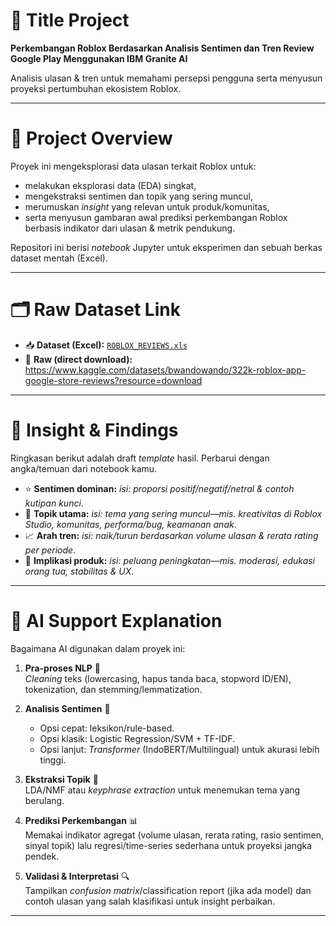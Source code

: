 # 📌 Title Project
**Perkembangan Roblox Berdasarkan Analisis Sentimen dan Tren Review Google Play Menggunakan IBM Granite AI**

Analisis ulasan & tren untuk memahami persepsi pengguna serta menyusun proyeksi pertumbuhan ekosistem Roblox.

---

# 🧭 Project Overview
Proyek ini mengeksplorasi data ulasan terkait Roblox untuk:
- melakukan eksplorasi data (EDA) singkat,
- mengekstraksi sentimen dan topik yang sering muncul,
- merumuskan *insight* yang relevan untuk produk/komunitas,
- serta menyusun gambaran awal prediksi perkembangan Roblox berbasis indikator dari ulasan & metrik pendukung.

Repositori ini berisi *notebook* Jupyter untuk eksperimen dan sebuah berkas dataset mentah (Excel).


---

# 🗂️ Raw Dataset Link
- 📥 **Dataset (Excel):** [`ROBLOX_REVIEWS.xls`](https://github.com/MitaAdhani/Prediksi-Perkembangan-Roblox-/blob/master/ROBLOX_REVIEWS.xls)
- 🔗 **Raw (direct download):** https://www.kaggle.com/datasets/bwandowando/322k-roblox-app-google-store-reviews?resource=download


---

# 🔎 Insight & Findings
Ringkasan berikut adalah draft *template* hasil. Perbarui dengan angka/temuan dari notebook kamu.

- ⭐ **Sentimen dominan:** _isi: proporsi positif/negatif/netral & contoh kutipan kunci_.
- 🧵 **Topik utama:** _isi: tema yang sering muncul—mis. kreativitas di Roblox Studio, komunitas, performa/bug, keamanan anak_.
- 📈 **Arah tren:** _isi: naik/turun berdasarkan volume ulasan & rerata rating per periode_.
- 🧩 **Implikasi produk:** _isi: peluang peningkatan—mis. moderasi, edukasi orang tua, stabilitas & UX_.

---

# 🤖 AI Support Explanation
Bagaimana AI digunakan dalam proyek ini:

1. **Pra-proses NLP** 🧼  
   *Cleaning* teks (lowercasing, hapus tanda baca, stopword ID/EN), tokenization, dan stemming/lemmatization.

2. **Analisis Sentimen** 💬  
   - Opsi cepat: leksikon/rule-based.  
   - Opsi klasik: Logistic Regression/SVM + TF-IDF.  
   - Opsi lanjut: *Transformer* (IndoBERT/Multilingual) untuk akurasi lebih tinggi.

3. **Ekstraksi Topik** 🧠  
   LDA/NMF atau *keyphrase extraction* untuk menemukan tema yang berulang.

4. **Prediksi Perkembangan** 📊  
   Memakai indikator agregat (volume ulasan, rerata rating, rasio sentimen, sinyal topik) lalu regresi/time-series sederhana untuk proyeksi jangka pendek.

5. **Validasi & Interpretasi** 🔍  
   Tampilkan *confusion matrix*/classification report (jika ada model) dan contoh ulasan yang salah klasifikasi untuk insight perbaikan.

---

